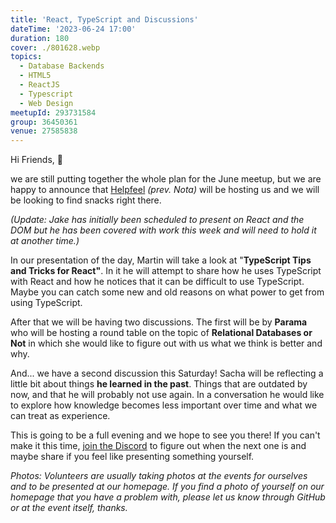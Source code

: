 ```yaml
---
title: 'React, TypeScript and Discussions'
dateTime: '2023-06-24 17:00'
duration: 180
cover: ./801628.webp
topics:
  - Database Backends
  - HTML5
  - ReactJS
  - Typescript
  - Web Design
meetupId: 293731584
group: 36450361
venue: 27585838
---
```


Hi Friends, 👋

we are still putting together the whole plan for the June meetup, but we are happy to announce that [Helpfeel](https://helpfeel.com/en-us/) *(prev. Nota)* will be hosting us and we will be looking to find snacks right there.

*(Update: Jake has initially been scheduled to present on React and the DOM but he has been covered with work this week and will need to hold it at another time.)*

In our presentation of the day, Martin will take a look at "**TypeScript Tips and Tricks for React"**. In it he will attempt to share how he uses TypeScript with React and how he notices that it can be difficult to use TypeScript. Maybe you can catch some new and old reasons on what power to get from using TypeScript.

After that we will be having two discussions. The first will be by **Parama** who will be hosting a round table on the topic of **Relational Databases or Not** in which she would like to figure out with us what we think is better and why.

And... we have a second discussion this Saturday! Sacha will be reflecting a little bit about things **he learned in the past**. Things that are outdated by now, and that he will probably not use again. In a conversation he would like to explore how knowledge becomes less important over time and what we can treat as experience.

This is going to be a full evening and we hope to see you there! If you can't make it this time, [join the Discord](https://owddm.com/discord) to figure out when the next one is and maybe share if you feel like presenting something yourself.

*Photos: Volunteers are usually taking photos at the events for ourselves and to be presented at our homepage. If you find a photo of yourself on our homepage that you have a problem with, please let us know through GitHub or at the event itself, thanks.*
